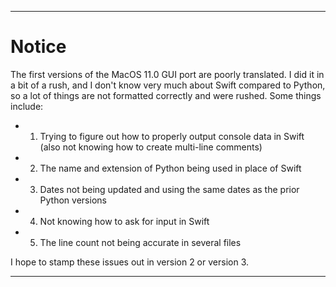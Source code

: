 ***

# Notice

The first versions of the MacOS 11.0 GUI port are poorly translated. I did it in a bit of a rush, and I don't know very much about Swift compared to Python, so a lot of things are not formatted correctly and were rushed. Some things include:

* 1. Trying to figure out how to properly output console data in Swift (also not knowing how to create multi-line comments)

* 2. The name and extension of Python being used in place of Swift

* 3. Dates not being updated and using the same dates as the prior Python versions

* 4. Not knowing how to ask for input in Swift

* 5. The line count not being accurate in several files

I hope to stamp these issues out in version 2 or version 3.

***
